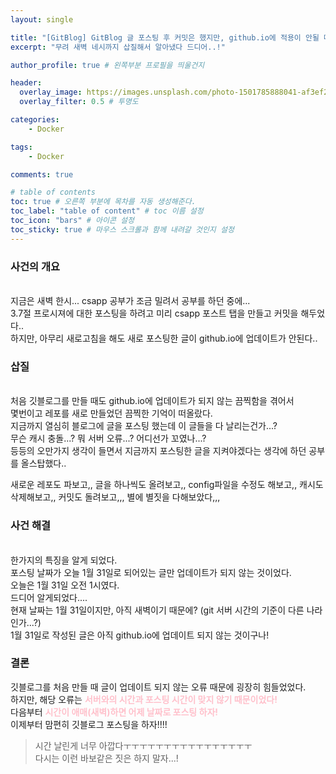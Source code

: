 ```yaml
---
layout: single

title: "[GitBlog] GitBlog 글 포스팅 후 커밋은 했지만, github.io에 적용이 안될 때"
excerpt: "무려 새벽 네시까지 삽질해서 알아냈다 드디어..!"

author_profile: true # 왼쪽부분 프로필을 띄울건지

header:
  overlay_image: https://images.unsplash.com/photo-1501785888041-af3ef285b470?ixlib=rb-1.2.1&ixid=eyJhcHBfaWQiOjEyMDd9&auto=format&fit=crop&w=1350&q=80
  overlay_filter: 0.5 # 투명도

categories: 
    - Docker

tags: 
    - Docker

comments: true

# table of contents
toc: true # 오른쪽 부분에 목차를 자동 생성해준다.
toc_label: "table of content" # toc 이름 설정
toc_icon: "bars" # 아이콘 설정
toc_sticky: true # 마우스 스크롤과 함께 내려갈 것인지 설정
---
```

### 사건의 개요
<br>
지금은 새벽 한시... csapp 공부가 조금 밀려서 공부를 하던 중에... <br>
3.7절 프로시져에 대한 포스팅을 하려고 미리 csapp 포스트 탭을 만들고 커밋을 해두었다..<br>
하지만, 아무리 새로고침을 해도 새로 포스팅한 글이 github.io에 업데이트가 안된다..<br>

### 삽질
<br>
처음 깃블로그를 만들 때도 github.io에 업데이트가 되지 않는 끔찍함을 겪어서<br>
몇번이고 레포를 새로 만들었던 끔찍한 기억이 떠올랐다. <br>
지금까지 열심히 블로그에 글을 포스팅 했는데 이 글들을 다 날리는건가...?<br>
무슨 캐시 충돌...? 뭐 서버 오류...? 어디선가 꼬였나...?<br>
등등의 오만가지 생각이 들면서 지금까지 포스팅한 글을 지켜야겠다는 생각에 하던 공부를 올스탑했다..<br>

새로운 레포도 파보고,, 글을 하나씩도 올려보고,, config파일을 수정도 해보고,, 캐시도 삭제해보고,, 
커밋도 돌려보고,,, 별에 별짓을 다해보았다,,,

### 사건 해결
<br>
한가지의 특징을 알게 되었다. <br>
포스팅 날짜가 오늘 1월 31일로 되어있는 글만 업데이트가 되지 않는 것이었다.<br>
오늘은 1월 31일 오전 1시였다.<br>
드디어 알게되었다....<br>
현재 날짜는 1월 31일이지만, 아직 새벽이기 때문에? (git 서버 시간의 기준이 다른 나라인가...?) <br>
1월 31일로 작성된 글은 아직 github.io에 업데이트 되지 않는 것이구나!

### 결론
깃블로그를 처음 만들 때 글이 업데이트 되지 않는 오류 때문에 굉장히 힘들었었다.<br>
하지만, 해당 오류는 <span style="color:pink"><strong>서버와의 시간과 포스팅 시간이 맞지 않기 때문이었다!</strong></span> <br>
다음부터 <span style="color:pink"><strong>시간이 애매(새벽)하면 어제 날짜로 포스팅 하자!</strong></span><br>
이제부터 맘편히 깃블로그 포스팅을 하자!!!!

>시간 날린게 너무 아깝다ㅜㅜㅜㅜㅜㅜㅜㅜㅜㅜㅜㅜㅜㅜㅜㅜ<br>
>다시는 이런 바보같은 짓은 하지 말자...!